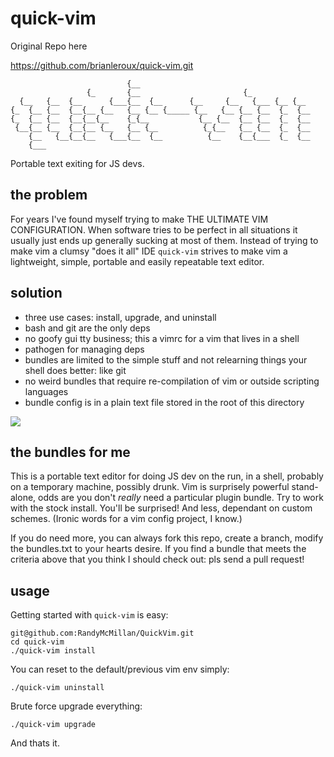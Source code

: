 # quick-vim
Original Repo here

[https://github.com/brianleroux/quick-vim.git
](https://github.com/brianleroux/quick-vim.git)

                              {__                                      
                     {_       {__                       {_             
      {__   {__  {__      {___{__  {__      {__     {__   {___ {__ {__ 
    {_  {__ {__  {__{__ {__   {__ {__ {_____ {__   {__ {__ {__  {_  {__
    {_  {__ {__  {__{__{__    {_{__           {__ {__  {__ {__  {_  {__
     {__{__ {__  {__{__ {__   {__ {__          {_{__   {__ {__  {_  {__
        {__   {__{__{__   {___{__  {__          {__    {__{___  {_  {__
        {___                   
                                        
Portable text exiting for JS devs.

## the problem

For years I've found myself trying to make THE ULTIMATE VIM CONFIGURATION. When software tries to be perfect in all situations it usually just ends up generally sucking at most of them. Instead of trying to make vim a clumsy "does it all" IDE `quick-vim` strives to make vim a lightweight, simple, portable and easily repeatable text editor. 

## solution

- three use cases: install, upgrade, and uninstall
- bash and git are the only deps
- no goofy gui tty business; this a vimrc for a vim that lives in a shell
- pathogen for managing deps
- bundles are limited to the simple stuff and not relearning things your shell does better: like git
- no weird bundles that require re-compilation of vim or outside scripting languages
- bundle config is in a plain text file stored in the root of this directory

<img src="https://github.com/brianleroux/quick-vim/raw/master/screen.jpg" />

## the bundles for me

This is a portable text editor for doing JS dev on the run, in a shell, probably on a temporary machine, possibly drunk. Vim is surprisely powerful stand-alone, odds are you don't *really* need a particular plugin bundle. Try to work with the stock install. You'll be surprised! And less, dependant on custom schemes. (Ironic words for a vim config project, I know.)

If you do need more, you can always fork this repo, create a branch, modify the bundles.txt to your hearts desire. If you find a bundle that meets the criteria above that you think I should check out: pls send a pull request!

## usage

Getting started with `quick-vim` is easy:

    git@github.com:RandyMcMillan/QuickVim.git
    cd quick-vim
    ./quick-vim install

You can reset to the default/previous vim env simply:

    ./quick-vim uninstall

Brute force upgrade everything:

    ./quick-vim upgrade

And thats it.

